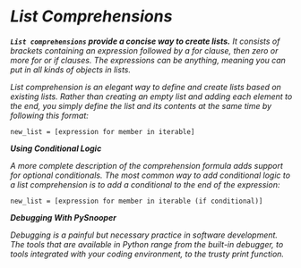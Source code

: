 
# *List Comprehensions*

***`List comprehensions` provide a concise way to create lists.***
*It consists of brackets containing an expression followed by a for clause, then zero or more for or if clauses. The expressions can be anything, meaning you can put in all kinds of objects in lists.*

*List comprehension is an elegant way to define and create lists based on existing lists. Rather than creating an empty list and adding each element to the end, you simply define the list and its contents at the same time by following this format:*

`new_list = [expression for member in iterable]`


***Using Conditional Logic***

*A more complete description of the comprehension formula adds support for optional conditionals. The most common way to add conditional logic to a list comprehension is to add a conditional to the end of the expression:*

`new_list = [expression for member in iterable (if conditional)]`

***Debugging With PySnooper***

*Debugging is a painful but necessary practice in software development. The tools that are available in Python range from the built-in debugger, to tools integrated with your coding environment, to the trusty print function.*
